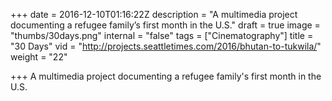 +++
date = 2016-12-10T01:16:22Z
description = "A multimedia project documenting a refugee family’s first month in the U.S."
draft = true
image = "thumbs/30days.png"
internal = "false"
tags = ["Cinematography"]
title = "30 Days"
vid = "http://projects.seattletimes.com/2016/bhutan-to-tukwila/"
weight = "22"

+++
A multimedia project documenting a refugee family's first month in the U.S.